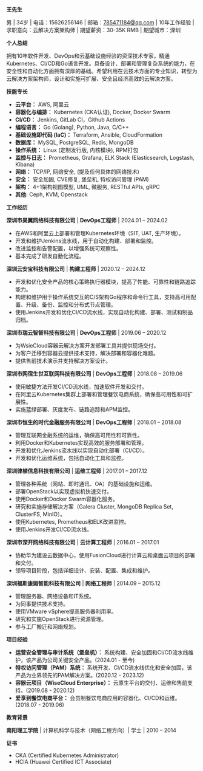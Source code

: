 **王先生**

男 | 34岁 | 电话：15626256146 | 邮箱：785471184@qq.com | 10年工作经验 | 求职意向：云解决方案架构师 | 期望薪资：30-35K RMB | 期望城市：深圳

**个人总结**

拥有10年软件开发、DevOps和云基础设施经验的资深技术专家，精通Kubernetes、CI/CD和Go语言开发。具备设计、部署和管理复杂系统的能力，在安全性和自动化方面拥有深厚的基础。希望利用在云技术方面的专业知识，转型为云解决方案架构师，设计和实施可扩展、安全且经济高效的云解决方案。

**技能专长**

*   **云平台：** AWS, 阿里云
*   **容器化与编排：** Kubernetes (CKA认证), Docker, Docker Swarm
*   **CI/CD：** Jenkins, GitLab CI，Github Actions
*   **编程语言：** Go (Golang), Python, Java, C/C++
*   **基础设施即代码 (IaC)：** Terraform, Ansible, CloudFormation
*   **数据库：** MySQL, PostgreSQL, Redis, MongoDB
*   **操作系统：** Linux (定制发行版, 内核模块), RPM打包
*   **监控与日志：** Prometheus, Grafana, ELK Stack (Elasticsearch, Logstash, Kibana)
*   **网络：** TCP/IP, 网络安全, (提及任何具体的网络技术)
*   **安全：** 安全加固, CVE修复, 堡垒机, 特权访问管理 (PAM)
*   **架构：** 4+1架构视图模型, UML, 微服务, RESTful APIs, gRPC
*  **其他:** Ceph, KVM, Openstack

**工作经历**

**深圳市昊翼网络科技有限公司** | **DevOps工程师** | 2024.01 – 2024.02

*   在AWS和阿里云上部署和管理Kubernetes环境（SIT, UAT, 生产环境）。
*   开发和维护Jenkins流水线，用于自动化构建、部署和监控。
*   改进监控和告警配置，以增强系统可观察性。
*   基本完成了研发自動化流程。

**深圳云安宝科技有限公司** | **构建工程师** | 2020.12 – 2024.12

*   开发和优化安全产品的核心策略执行器模块，提高了性能、可靠性和链路追踪能力。
*   构建和维护用于操作系统交互的C/S架构Go程序和命令行工具，支持高可用配置、升级、备份、监控和分布式节点管理。
*   使用Jenkins开发和优化CI/CD流水线，实现自动化构建、部署、测试和制品归档。

**深圳市瑞云智智科技有限公司** | **DevOps工程师** | 2019.06 – 2020.12

*   为WsieCloud容器云解决方案开发部署工具并提供现场交付。
*   为客户迁移到容器云提供技术支持，解决部署和容器化难题。
*   提供售前技术演示并支持解决方案设计。

**深圳市网宿生世互联网科技有限公司** | **DevOps工程师** | 2018.08 – 2019.06

*   使用敏捷方法开发CI/CD流水线，加速软件开发和交付。
*   在阿里云Kubernetes集群上部署和管理餐饮电商系统，确保高可用性和可扩展性。
*   实施蓝绿部署、灰度发布、链路追踪和APM监控。

**深圳市恒生的时代金融服务有限公司** | **DevOps工程师** | 2018.01 – 2018.08

*   管理互联网金融系统的运维，确保高可用性和可靠性。
*   利用Docker和Kubernetes实现高效的服务部署和管理。
*   开发和优化Jenkins流水线以实现自动化部署（CI/CD）。
*   开发和优化运维系统，包括自动化工具和监控。

**深圳律植信息科技有限公司** | **运维工程师** | 2017.01 – 2017.12

*   管理各种系统（网站、即时通讯、OA）的基础设施和运维。
*   部署OpenStack以实现虚拟机快速交付。
*   使用Docker和Docker Swarm容器化服务。
*   研究和实施存储解决方案（Galera Cluster, MongoDB Replica Set, ClusterFS, MinIO）。
*   使用Kubernetes, Prometheus和ELK改进监控。
*   使用Jenkins开发CI/CD流水线。

**深圳市深开网络科技有限公司** | **云计算工程师** | 2016.01 – 2017.01

*   协助华为建设云数据中心，使用FusionCloud进行计算云和桌面云项目的部署和交付。
*   领导项目阶段，包括详细设计、安装、配置、集成和维护。

**深圳福斯康姆智能科技有限公司** | **网络工程师** | 2014.09 – 2015.12

*   管理服务器、网络设备和IT系统。
*   为同事提供技术支持。
*   使用VMware vSphere提高服务器利用率。
*   研究和实施OpenStack进行资源管理。
*   参与工厂搬迁和网络规划。

**项目经验**

*   **运营安全管理与审计系统（堡垒机）：** 系统构建、安全加固和CI/CD流水线维护，该产品为公司关键安全产品。(2024.01 - 至今)
*   **特权访问管理（PAM）系统：** 系统开发、CI/CD流水线优化和安全加固，该产品为业界领先的PAM解决方案。(2020.12 - 2023.12)
*   **容器云项目（WiseCloud Enterprise）：** 云原生平台的交付、运维和售前支持。(2019.08 - 2020.12)
*   **爱享到餐饮电商平台：** 会员制餐饮电商应用的容器化、CI/CD和运维。(2018.07 - 2019.06)

**教育背景**

**南阳理工学院** | 计算机科学与技术（网络工程方向）| 学士 | 2010 – 2014

**证书**

*   CKA (Certified Kubernetes Administrator)
*   HCIA (Huawei Certified ICT Associate)
